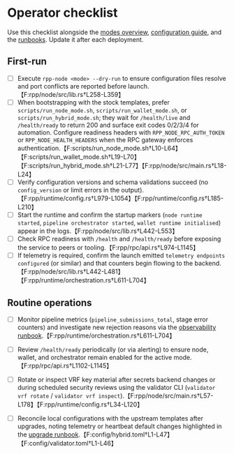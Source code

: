 # Operator checklist

Use this checklist alongside the [modes overview](../modes.md), [configuration guide](../configuration.md),
and the [runbooks](../runbooks/startup.md). Update it after each deployment.

## First-run

- [ ] Execute `rpp-node <mode> --dry-run` to ensure configuration files resolve and port conflicts are
      reported before launch.【F:rpp/node/src/lib.rs†L258-L359】
- [ ] When bootstrapping with the stock templates, prefer `scripts/run_node_mode.sh`, `scripts/run_wallet_mode.sh`, or `scripts/run_hybrid_mode.sh`; they wait for `/health/live` and `/health/ready` to return 200 and surface exit codes 0/2/3/4 for automation. Configure readiness headers with `RPP_NODE_RPC_AUTH_TOKEN` or `RPP_NODE_HEALTH_HEADERS` when the RPC gateway enforces authentication.【F:scripts/run_node_mode.sh†L10-L64】【F:scripts/run_wallet_mode.sh†L19-L70】【F:scripts/run_hybrid_mode.sh†L21-L77】【F:rpp/node/src/main.rs†L18-L24】
- [ ] Verify configuration versions and schema validations succeed (no `config_version` or limit
      errors in the output).【F:rpp/runtime/config.rs†L979-L1054】【F:rpp/runtime/config.rs†L185-L210】
- [ ] Start the runtime and confirm the startup markers (`node runtime started`, `pipeline orchestrator
      started`, `wallet runtime initialised`) appear in the logs.【F:rpp/node/src/lib.rs†L442-L553】
- [ ] Check RPC readiness with `/health` and `/health/ready` before exposing the service to peers or
      tooling.【F:rpp/rpc/api.rs†L974-L1145】
- [ ] If telemetry is required, confirm the launch emitted `telemetry endpoints configured` (or similar)
      and that counters begin flowing to the backend.【F:rpp/node/src/lib.rs†L442-L481】【F:rpp/runtime/orchestration.rs†L611-L704】

## Routine operations

- [ ] Monitor pipeline metrics (`pipeline_submissions_total`, stage error counters) and investigate new
      rejection reasons via the [observability runbook](../runbooks/observability.md).【F:rpp/runtime/orchestration.rs†L611-L704】
- [ ] Review `/health/ready` periodically (or via alerting) to ensure node, wallet, and orchestrator
      remain enabled for the active mode.【F:rpp/rpc/api.rs†L1102-L1145】
- [ ] Rotate or inspect VRF key material after secrets backend changes or during scheduled security
      reviews using the validator CLI (`validator vrf rotate` / `validator vrf inspect`).【F:rpp/node/src/main.rs†L57-L178】【F:rpp/runtime/config.rs†L34-L120】
- [ ] Reconcile local configurations with the upstream templates after upgrades, noting telemetry or
      heartbeat default changes highlighted in the [upgrade runbook](../runbooks/upgrade.md).【F:config/hybrid.toml†L1-L47】【F:config/validator.toml†L1-L46】

